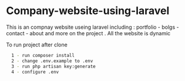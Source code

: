 # Company-website-using-laravel
This is an compnay website useing laravel including : portfolio - bolgs - contact - about and more on the project . All the website is dynamic 


To run project after clone 

```bash
  1 - run composer install
  2 - change .env.example to .env
  3 - run php artisan key:generate
  4 - configure .env
```
